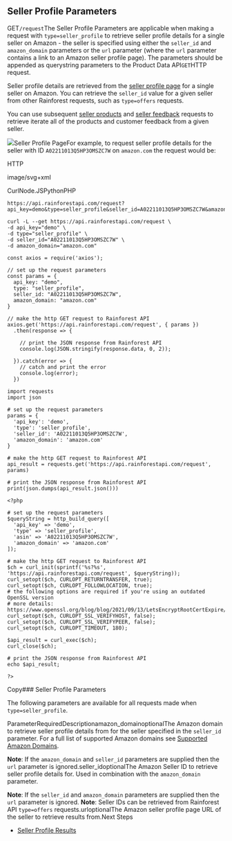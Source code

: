 Seller Profile Parameters
-------------------------

GET`/request`The Seller Profile Parameters are applicable when making a request with `type=seller_profile` to retrieve seller profile details for a single seller on Amazon - the seller is specified using either the `seller_id` and `amazon_domain` parameters or the `url` parameter (where the `url` parameter contains a link to an Amazon seller profile page). The parameters should be appended as querystring parameters to the Product Data API`GET`HTTP request.

Seller profile details are retrieved from the [seller profile page](https://www.amazon.com/sp?seller=A02211013Q5HP3OMSZC7W) for a single seller on Amazon. You can retrieve the `seller_id` value for a given seller from other Rainforest requests, such as `type=offers` requests.

You can use subsequent [seller products](/docs/product-data-api/parameters/seller-products) and [seller feedback](/docs/product-data-api/parameters/seller-feedback) requests to retrieve iterate all of the products and customer feedback from a given seller.

![](https://apiimages.imgix.net/rainforestapi/images/png/docs/seller_profile.png?auto=format&ixlib=react-9.5.1-beta.1&w=600)Seller Profile PageFor example, to request seller profile details for the seller with ID `A02211013Q5HP3OMSZC7W` on `amazon.com` the request would be:



HTTP



image/svg+xml
































CurlNode.JSPythonPHP
```
https://api.rainforestapi.com/request?api_key=demo&type=seller_profile&seller_id=A02211013Q5HP3OMSZC7W&amazon_domain=amazon.com
```

```
curl -L --get https://api.rainforestapi.com/request \
-d api_key="demo" \
-d type="seller_profile" \
-d seller_id="A02211013Q5HP3OMSZC7W" \
-d amazon_domain="amazon.com"
```

```
const axios = require('axios');

// set up the request parameters
const params = {
  api_key: "demo",
  type: "seller_profile",
  seller_id: "A02211013Q5HP3OMSZC7W",
  amazon_domain: "amazon.com"
}

// make the http GET request to Rainforest API
axios.get('https://api.rainforestapi.com/request', { params })
  .then(response => {

    // print the JSON response from Rainforest API
    console.log(JSON.stringify(response.data, 0, 2));

  }).catch(error => {
    // catch and print the error
    console.log(error);
  })
```

```
import requests
import json

# set up the request parameters
params = {
  'api_key': 'demo',
  'type': 'seller_profile',
  'seller_id': 'A02211013Q5HP3OMSZC7W',
  'amazon_domain': 'amazon.com'
}

# make the http GET request to Rainforest API
api_result = requests.get('https://api.rainforestapi.com/request', params)

# print the JSON response from Rainforest API
print(json.dumps(api_result.json()))
```

```
<?php
      
# set up the request parameters
$queryString = http_build_query([
  'api_key' => 'demo',
  'type' => 'seller_profile',
  'asin' => 'A02211013Q5HP3OMSZC7W',
  'amazon_domain' => 'amazon.com'
]);

# make the http GET request to Rainforest API
$ch = curl_init(sprintf('%s?%s', 'https://api.rainforestapi.com/request', $queryString));
curl_setopt($ch, CURLOPT_RETURNTRANSFER, true);
curl_setopt($ch, CURLOPT_FOLLOWLOCATION, true);
# the following options are required if you're using an outdated OpenSSL version
# more details: https://www.openssl.org/blog/blog/2021/09/13/LetsEncryptRootCertExpire/
curl_setopt($ch, CURLOPT_SSL_VERIFYHOST, false);
curl_setopt($ch, CURLOPT_SSL_VERIFYPEER, false);
curl_setopt($ch, CURLOPT_TIMEOUT, 180);

$api_result = curl_exec($ch);
curl_close($ch);

# print the JSON response from Rainforest API
echo $api_result;

?>
```
Copy### Seller Profile Parameters

The following parameters are available for all requests made when `type=seller_profile`.

ParameterRequiredDescriptionamazon\_domainoptionalThe Amazon domain to retrieve seller profile details from for the seller specified in the `seller_id` parameter. For a full list of supported Amazon domains see [Supported Amazon Domains](/docs/product-data-api/reference/amazon-domains).  
  
**Note**: If the `amazon_domain` and `seller_id` parameters are supplied then the `url` parameter is ignored.seller\_idoptionalThe Amazon Seller ID to retrieve seller profile details for. Used in combination with the `amazon_domain` parameter.  
  
**Note**: If the `seller_id` and `amazon_domain` parameters are supplied then the `url` parameter is ignored. **Note**: Seller IDs can be retrieved from Rainforest API `type=offers` requests.urloptionalThe Amazon seller profile page URL of the seller to retrieve results from.Next Steps

* [Seller Profile Results](/docs/product-data-api/results/seller-profile)
